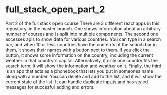 # full_stack_open_part_2
Part 2 of the full stack open course
There are 3 different react apps in this repository, in the master branch. One shows information about an arbitrary number of courses and is split into multiple components. The second one accesses apis to show data for various countries. You can type in a search bar, and when 10 or less countries have the contents of the search bar in them, it shows their names with a button next to them. If you click the button, it shows some information on the country, including the current weather in that country's capital. Alternatively, if only one country fits the search term, it will show the information and weather on it. Finally, the third is an app that acts as a phonebook that lets you put in someones name along with a number. You can delete and add to the list, and it will show the current state of the list. It can handle duplicate inputs and has styled messages for succesful adding and errors.
